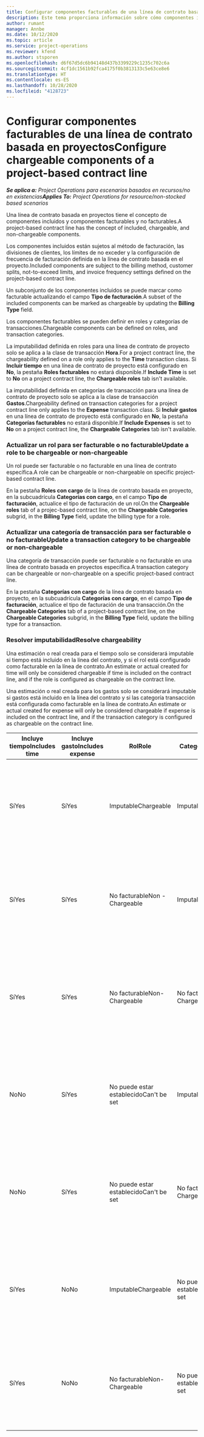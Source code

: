 ```yaml
---
title: Configurar componentes facturables de una línea de contrato basada en proyectos
description: Este tema proporciona información sobre cómo componentes incluidos, facturables y no facturables en líneas de contrato.
author: rumant
manager: Annbe
ms.date: 10/12/2020
ms.topic: article
ms.service: project-operations
ms.reviewer: kfend
ms.author: stsporen
ms.openlocfilehash: d6f67d5dc6b94148d437b3399229c1235c702c6a
ms.sourcegitcommit: 4cf1dc1561b92fca4175f0b3813133c5e63ce8e6
ms.translationtype: HT
ms.contentlocale: es-ES
ms.lasthandoff: 10/28/2020
ms.locfileid: "4128723"
---
```

# <a name="configure-chargeable-components-of-a-project-based-contract-line"></a><span data-ttu-id="d58e8-103">Configurar componentes facturables de una línea de contrato basada en proyectos</span><span class="sxs-lookup"><span data-stu-id="d58e8-103">Configure chargeable components of a project-based contract line</span></span>

<span data-ttu-id="d58e8-104">_**Se aplica a:** Project Operations para escenarios basados en recursos/no en existencias_</span><span class="sxs-lookup"><span data-stu-id="d58e8-104">_**Applies To:** Project Operations for resource/non-stocked based scenarios_</span></span>

<span data-ttu-id="d58e8-105">Una línea de contrato basada en proyectos tiene el concepto de componentes incluidos y componentes facturables y no facturables.</span><span class="sxs-lookup"><span data-stu-id="d58e8-105">A project-based contract line has the concept of included, chargeable, and non-chargeable components.</span></span>

<span data-ttu-id="d58e8-106">Los componentes incluidos están sujetos al método de facturación, las divisiones de clientes, los límites de no exceder y la configuración de frecuencia de facturación definida en la línea de contrato basada en el proyecto.</span><span class="sxs-lookup"><span data-stu-id="d58e8-106">Included components are subject to the billing method, customer splits, not-to-exceed limits, and invoice frequency settings defined on the project-based contract line.</span></span>

<span data-ttu-id="d58e8-107">Un subconjunto de los componentes incluidos se puede marcar como facturable actualizando el campo **Tipo de facturación**.</span><span class="sxs-lookup"><span data-stu-id="d58e8-107">A subset of the included components can be marked as chargeable by updating the **Billing Type** field.</span></span>

<span data-ttu-id="d58e8-108">Los componentes facturables se pueden definir en roles y categorías de transacciones.</span><span class="sxs-lookup"><span data-stu-id="d58e8-108">Chargeable components can be defined on roles, and transaction categories.</span></span>

<span data-ttu-id="d58e8-109">La imputabilidad definida en roles para una línea de contrato de proyecto solo se aplica a la clase de transacción **Hora**.</span><span class="sxs-lookup"><span data-stu-id="d58e8-109">For a project contract line, the chargeability defined on a role only applies to the **Time** transaction class.</span></span> <span data-ttu-id="d58e8-110">Si **Incluir tiempo** en una línea de contrato de proyecto está configurado en **No**, la pestaña **Roles facturables** no estará disponible.</span><span class="sxs-lookup"><span data-stu-id="d58e8-110">If **Include Time** is set to **No** on a project contract line, the **Chargeable roles** tab isn't available.</span></span>

<span data-ttu-id="d58e8-111">La imputabilidad definida en categorías de transacción para una línea de contrato de proyecto solo se aplica a la clase de transacción **Gastos**.</span><span class="sxs-lookup"><span data-stu-id="d58e8-111">Chargeability defined on transaction categories for a project contract line only applies to the **Expense** transaction class.</span></span> <span data-ttu-id="d58e8-112">Si **Incluir gastos** en una línea de contrato de proyecto está configurado en **No**, la pestaña **Categorías facturables** no estará disponible.</span><span class="sxs-lookup"><span data-stu-id="d58e8-112">If **Include Expenses** is set to **No** on a project contract line, the **Chargeable Categories** tab isn't available.</span></span>

### <a name="update-a-role-to-be-chargeable-or-non-chargeable"></a><span data-ttu-id="d58e8-113">Actualizar un rol para ser facturable o no facturable</span><span class="sxs-lookup"><span data-stu-id="d58e8-113">Update a role to be chargeable or non-chargeable</span></span>

<span data-ttu-id="d58e8-114">Un rol puede ser facturable o no facturable en una línea de contrato específica.</span><span class="sxs-lookup"><span data-stu-id="d58e8-114">A role can be chargeable or non-chargeable on specific project-based contract line.</span></span>

<span data-ttu-id="d58e8-115">En la pestaña **Roles con cargo** de la línea de contrato basada en proyecto, en la subcuadrícula **Categorías con cargo**, en el campo **Tipo de facturación**, actualice el tipo de facturación de un rol.</span><span class="sxs-lookup"><span data-stu-id="d58e8-115">On the **Chargeable roles** tab of a projec-based contract line, on the **Chargeable Categories** subgrid, in the **Billing Type** field, update the billing type for a role.</span></span>

### <a name="update-a-transaction-category-to-be-chargeable-or-non-chargeable"></a><span data-ttu-id="d58e8-116">Actualizar una categoría de transacción para ser facturable o no facturable</span><span class="sxs-lookup"><span data-stu-id="d58e8-116">Update a transaction category to be chargeable or non-chargeable</span></span>

<span data-ttu-id="d58e8-117">Una categoría de transacción puede ser facturable o no facturable en una línea de contrato basada en proyectos específica.</span><span class="sxs-lookup"><span data-stu-id="d58e8-117">A transaction category can be chargeable or non-chargeable on a specific project-based contract line.</span></span>

<span data-ttu-id="d58e8-118">En la pestaña **Categorías con cargo** de la línea de contrato basada en proyecto, en la subcuadrícula **Categorías con cargo**, en el campo **Tipo de facturación**, actualice el tipo de facturación de una transacción.</span><span class="sxs-lookup"><span data-stu-id="d58e8-118">On the **Chargeable Categories** tab of a project-based contract line, on the **Chargeable Categories** subgrid, in the **Billing Type** field, update the billing type for a transaction.</span></span>

### <a name="resolve-chargeability"></a><span data-ttu-id="d58e8-119">Resolver imputabilidad</span><span class="sxs-lookup"><span data-stu-id="d58e8-119">Resolve chargeability</span></span>

<span data-ttu-id="d58e8-120">Una estimación o real creada para el tiempo solo se considerará imputable si tiempo está incluido en la línea del contrato, y si el rol está configurado como facturable en la línea de contrato.</span><span class="sxs-lookup"><span data-stu-id="d58e8-120">An estimate or actual created for time will only be considered chargeable if time is included on the contract line, and if the role is configured as chargeable on the contract line.</span></span>

<span data-ttu-id="d58e8-121">Una estimación o real creada para los gastos solo se considerará imputable si gastos está incluido en la línea del contrato y si las categoría transacción está configurada como facturable en la línea de contrato.</span><span class="sxs-lookup"><span data-stu-id="d58e8-121">An estimate or actual created for expense will only be considered chargeable if expense is included on the contract line, and if the transaction category is configured as chargeable on the contract line.</span></span>

| <span data-ttu-id="d58e8-122">Incluye tiempo</span><span class="sxs-lookup"><span data-stu-id="d58e8-122">Includes time</span></span> | <span data-ttu-id="d58e8-123">Incluye gasto</span><span class="sxs-lookup"><span data-stu-id="d58e8-123">Includes expense</span></span> | <span data-ttu-id="d58e8-124">Rol</span><span class="sxs-lookup"><span data-stu-id="d58e8-124">Role</span></span> | <span data-ttu-id="d58e8-125">Categoría</span><span class="sxs-lookup"><span data-stu-id="d58e8-125">Category</span></span> | <span data-ttu-id="d58e8-126">Tarea</span><span class="sxs-lookup"><span data-stu-id="d58e8-126">Task</span></span> |
| --- | --- | --- | --- | --- |
| <span data-ttu-id="d58e8-127">Sí</span><span class="sxs-lookup"><span data-stu-id="d58e8-127">Yes</span></span> | <span data-ttu-id="d58e8-128">Sí</span><span class="sxs-lookup"><span data-stu-id="d58e8-128">Yes</span></span> | <span data-ttu-id="d58e8-129">Imputable</span><span class="sxs-lookup"><span data-stu-id="d58e8-129">Chargeable</span></span> | <span data-ttu-id="d58e8-130">Imputable</span><span class="sxs-lookup"><span data-stu-id="d58e8-130">Chargeable</span></span> | <span data-ttu-id="d58e8-131">Facturación a tiempo real: Facturable</span><span class="sxs-lookup"><span data-stu-id="d58e8-131">Billing on a time actual: Chargeable</span></span> </br><span data-ttu-id="d58e8-132">Tipo de facturación en gastos actuales: Facturable</span><span class="sxs-lookup"><span data-stu-id="d58e8-132">Billing type on an expense actual: Chargeable</span></span> |
| <span data-ttu-id="d58e8-133">Sí</span><span class="sxs-lookup"><span data-stu-id="d58e8-133">Yes</span></span> | <span data-ttu-id="d58e8-134">Sí</span><span class="sxs-lookup"><span data-stu-id="d58e8-134">Yes</span></span> | <span data-ttu-id="d58e8-135">No facturable</span><span class="sxs-lookup"><span data-stu-id="d58e8-135">Non - Chargeable</span></span> | <span data-ttu-id="d58e8-136">Imputable</span><span class="sxs-lookup"><span data-stu-id="d58e8-136">Chargeable</span></span> | <span data-ttu-id="d58e8-137">Facturación a tiempo real: No facturable</span><span class="sxs-lookup"><span data-stu-id="d58e8-137">Billing on a time actual: Non-Chargeable</span></span> </br><span data-ttu-id="d58e8-138">Tipo de facturación en gastos actuales: Facturable</span><span class="sxs-lookup"><span data-stu-id="d58e8-138">Billing type on an expense actual: Chargeable</span></span> |
| <span data-ttu-id="d58e8-139">Sí</span><span class="sxs-lookup"><span data-stu-id="d58e8-139">Yes</span></span> | <span data-ttu-id="d58e8-140">Sí</span><span class="sxs-lookup"><span data-stu-id="d58e8-140">Yes</span></span> | <span data-ttu-id="d58e8-141">No facturable</span><span class="sxs-lookup"><span data-stu-id="d58e8-141">Non-Chargeable</span></span> | <span data-ttu-id="d58e8-142">No facturable</span><span class="sxs-lookup"><span data-stu-id="d58e8-142">Non-Chargeable</span></span> | <span data-ttu-id="d58e8-143">Facturación a tiempo real: No facturable</span><span class="sxs-lookup"><span data-stu-id="d58e8-143">Billing on a time actual: Non-Chargeable</span></span> </br><span data-ttu-id="d58e8-144">Tipo de facturación en gastos actuales: No facturable</span><span class="sxs-lookup"><span data-stu-id="d58e8-144">Billing type on an expense actual: Non-Chargeable</span></span> |
| <span data-ttu-id="d58e8-145">No</span><span class="sxs-lookup"><span data-stu-id="d58e8-145">No</span></span> | <span data-ttu-id="d58e8-146">Sí</span><span class="sxs-lookup"><span data-stu-id="d58e8-146">Yes</span></span> | <span data-ttu-id="d58e8-147">No puede estar establecido</span><span class="sxs-lookup"><span data-stu-id="d58e8-147">Can't be set</span></span> | <span data-ttu-id="d58e8-148">Imputable</span><span class="sxs-lookup"><span data-stu-id="d58e8-148">Chargeable</span></span> | <span data-ttu-id="d58e8-149">Facturación a tiempo real: No disponible</span><span class="sxs-lookup"><span data-stu-id="d58e8-149">Billing on a time actual: Not available</span></span> </br><span data-ttu-id="d58e8-150">Tipo de facturación en gastos actuales: Facturable</span><span class="sxs-lookup"><span data-stu-id="d58e8-150">Billing type on an expense actual:Chargeable</span></span> |
| <span data-ttu-id="d58e8-151">No</span><span class="sxs-lookup"><span data-stu-id="d58e8-151">No</span></span> | <span data-ttu-id="d58e8-152">Sí</span><span class="sxs-lookup"><span data-stu-id="d58e8-152">Yes</span></span> | <span data-ttu-id="d58e8-153">No puede estar establecido</span><span class="sxs-lookup"><span data-stu-id="d58e8-153">Can't be set</span></span> | <span data-ttu-id="d58e8-154">No facturable</span><span class="sxs-lookup"><span data-stu-id="d58e8-154">Non-Chargeable</span></span> | <span data-ttu-id="d58e8-155">Facturación a tiempo real: No disponible</span><span class="sxs-lookup"><span data-stu-id="d58e8-155">Billing on a time actual: Not available</span></span> </br><span data-ttu-id="d58e8-156">Tipo de facturación en gastos actuales: No facturable</span><span class="sxs-lookup"><span data-stu-id="d58e8-156">Billing type on an expense actual: Non-chargeable</span></span> |
| <span data-ttu-id="d58e8-157">Sí</span><span class="sxs-lookup"><span data-stu-id="d58e8-157">Yes</span></span> | <span data-ttu-id="d58e8-158">No</span><span class="sxs-lookup"><span data-stu-id="d58e8-158">No</span></span> | <span data-ttu-id="d58e8-159">Imputable</span><span class="sxs-lookup"><span data-stu-id="d58e8-159">Chargeable</span></span> | <span data-ttu-id="d58e8-160">No puede estar establecido</span><span class="sxs-lookup"><span data-stu-id="d58e8-160">Can't be set</span></span> | <span data-ttu-id="d58e8-161">Facturación a tiempo real: Facturable</span><span class="sxs-lookup"><span data-stu-id="d58e8-161">Billing on a time actual: Chargeable</span></span> </br><span data-ttu-id="d58e8-162">Tipo de facturación un gasto actual: No disponible</span><span class="sxs-lookup"><span data-stu-id="d58e8-162">Billing type on an expense actual: Not available</span></span> |
| <span data-ttu-id="d58e8-163">Sí</span><span class="sxs-lookup"><span data-stu-id="d58e8-163">Yes</span></span> | <span data-ttu-id="d58e8-164">No</span><span class="sxs-lookup"><span data-stu-id="d58e8-164">No</span></span> | <span data-ttu-id="d58e8-165">No facturable</span><span class="sxs-lookup"><span data-stu-id="d58e8-165">Non-Chargeable</span></span> | <span data-ttu-id="d58e8-166">No puede estar establecido</span><span class="sxs-lookup"><span data-stu-id="d58e8-166">Can't be set</span></span> | <span data-ttu-id="d58e8-167">Facturación a tiempo real: No facturable</span><span class="sxs-lookup"><span data-stu-id="d58e8-167">Billing on a time actual: Non-chargeable</span></span> </br> <span data-ttu-id="d58e8-168">Tipo de facturación un gasto actual: No disponible</span><span class="sxs-lookup"><span data-stu-id="d58e8-168">Billing type on an expense actual: Not available</span></span> |
